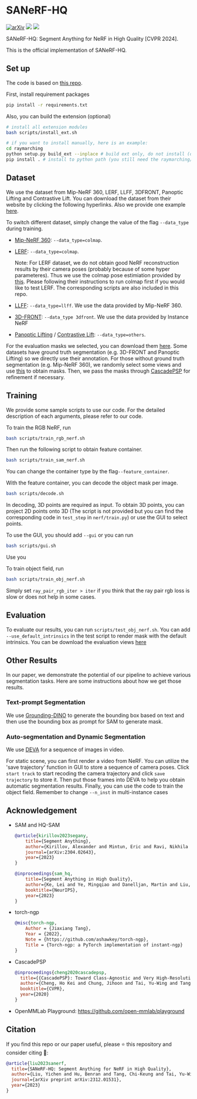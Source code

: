 # SANeRF-HQ
[![arXiv](https://img.shields.io/badge/arXiv-2312.01531-f9f107.svg)](https://arxiv.org/abs/2312.01531) [<img src="https://img.shields.io/badge/Project-Page?logo=googledocs&logoColor=white&labelColor=gray">](https://lyclyc52.github.io/SANeRF-HQ/) [<img src="https://img.shields.io/badge/Cite-BibTex-orange">](#citation)

SANeRF-HQ: Segment Anything for NeRF in High Quality [CVPR 2024].

This is the official implementation of SANeRF-HQ.


## Set up
The code is based on [this repo](https://github.com/ashawkey/Segment-Anything-NeRF). 

First, install requirement packages
```bash
pip install -r requirements.txt
```
Also, you can build the extension (optional)
```bash
# install all extension modules
bash scripts/install_ext.sh

# if you want to install manually, here is an example:
cd raymarching
python setup.py build_ext --inplace # build ext only, do not install (only can be used in the parent directory)
pip install . # install to python path (you still need the raymarching/ folder, since this only install the built extension.)
```

## Dataset
We use the dataset from Mip-NeRF 360, LERF, LLFF, 3DFRONT, Panoptic Lifting and Contrastive Lift. You can download the dataset from their website by clicking the following hyperlinks. Also we provide one example [here](https://hkustconnect-my.sharepoint.com/:f:/g/personal/yliugu_connect_ust_hk/ElUwJv6ohvZFggKhp_ZHaKwBDlF0R1sLiqYJNlJjqesHvw?e=lhZNjO).

To switch different dataset, simply change the value of the flag `--data_type` during training.

 - [Mip-NeRF 360](https://jonbarron.info/mipnerf360/): `--data_type=colmap`.
 - [LERF](https://www.lerf.io/): `--data_type=colmap`. 
    
    Note: For LERF dataset, we do not obtain good NeRF reconstruction results by their camera poses (probably because of some hyper parameteres). Thus we use the colmap pose estimiation provided by [this](https://github.com/ashawkey/torch-ngp?tab=readme-ov-file#usage). Please following their instructions to run colmap first if you would like to test LERF. The corresponding scripts are also included in this repo.
 - [LLFF](https://jonbarron.info/mipnerf360/): `--data_type=llff`. We use the data provided by Mip-NeRF 360.
 - [3D-FRONT](https://github.com/lyclyc52/Instance_NeRF): `--data_type 3dfront`. We use the data provided by Instance NeRF
 - [Panoptic Lifting](https://github.com/nihalsid/panoptic-lifting) / [Contrastive Lift](https://github.com/yashbhalgat/Contrastive-Lift): `--data_type=others`.

For the evaluation masks we selected, you can download them [here](https://hkustconnect-my.sharepoint.com/:f:/g/personal/yliugu_connect_ust_hk/ElUwJv6ohvZFggKhp_ZHaKwBDlF0R1sLiqYJNlJjqesHvw?e=lhZNjO). Some datasets have ground truth segmentation (e.g. 3D-FRONT and Panoptic Lifting) so we directly use their annotation. For those without ground truth segmentation (e.g. Mip-NeRF 360), we randomly select some views and use [this](https://github.com/open-mmlab/playground) to obtain masks. Then, we pass the masks through [CascadePSP](https://github.com/hkchengrex/CascadePSP) for refinement if necessary. 


## Training

We provide some sample scripts to use our code. For the detailed description of each arguments, please refer to our code.

To train the RGB NeRF, run
```bash
bash scripts/train_rgb_nerf.sh
```


Then run the following script to obtain feature container.
```bash
bash scripts/train_sam_nerf.sh
```
You can change the container type by the flag`--feature_container`.


With the feature container, you can decode the object mask per image. 
```bash
bash scripts/decode.sh
```
In decoding, 3D points are required as input. To obtain 3D points, you can project 2D points onto 3D (The script is not provided but you can find the corresponding code in `test_step` in `nerf/train.py`) or use the GUI to select points.

To use the GUI, you should add `--gui` or you can run
```bash
bash scripts/gui.sh
```
Use you 


To train object field, run
```bash
bash scripts/train_obj_nerf.sh
```
Simply set `ray_pair_rgb_iter > iter` if you think that the ray pair rgb loss is slow or does not help in some cases. 


## Evaluation
To evaluate our results, you can run `scripts/test_obj_nerf.sh`. You can add `--use_default_intrinsics` in the test script to render mask with the default intrinsics. You can be download the evaluation views [here](https://hkustconnect-my.sharepoint.com/:f:/g/personal/yliugu_connect_ust_hk/ElUwJv6ohvZFggKhp_ZHaKwBDlF0R1sLiqYJNlJjqesHvw?e=lhZNjO)

## Other Results
In our paper, we demonstrate the potential of our pipeline to achieve various segmentation tasks. Here are some instructions about how we get those results.

### Text-prompt Segmentation
We use [Grounding-DINO](https://github.com/IDEA-Research/GroundingDINO) to generate the bounding box based on text and then use the bounding box as prompt for SAM to generate mask.

### Auto-segmentation and Dynamic Segmentation
We use [DEVA](https://github.com/hkchengrex/Tracking-Anything-with-DEVA) for a sequence of images in video. 

For static scene, you can first render a video from NeRF. You can utilize the 'save trajectory' function in GUI to store a sequence of camera poses. Click `start track` to start recoding the camera trajectory and click `save trajectory` to store it. Then put those frames into DEVA to help you obtain automatic segmentation results. Finally, you can use the code to train the object field. Remember to change `--n_inst` in multi-instance cases 

## Acknowledgement
- SAM and HQ-SAM
  ```bibtex
  @article{kirillov2023segany,
      title={Segment Anything},
      author={Kirillov, Alexander and Mintun, Eric and Ravi, Nikhila and Mao, Hanzi and Rolland, Chloe and Gustafson, Laura and Xiao, Tete and Whitehead, Spencer and Berg, Alexander C. and Lo, Wan-Yen and Doll{\'a}r, Piotr and Girshick, Ross},
      journal={arXiv:2304.02643},
      year={2023}
  }

  @inproceedings{sam_hq,
      title={Segment Anything in High Quality},
      author={Ke, Lei and Ye, Mingqiao and Danelljan, Martin and Liu, Yifan and Tai, Yu-Wing and Tang, Chi-Keung and Yu, Fisher},
      booktitle={NeurIPS},
      year={2023}
  }  
  ```

- torch-ngp
  ```bibtex
  @misc{torch-ngp,
      Author = {Jiaxiang Tang},
      Year = {2022},
      Note = {https://github.com/ashawkey/torch-ngp},
      Title = {Torch-ngp: a PyTorch implementation of instant-ngp}
  }
  ```

- CascadePSP
  ```bibtex
  @inproceedings{cheng2020cascadepsp,
    title={{CascadePSP}: Toward Class-Agnostic and Very High-Resolution Segmentation via Global and Local Refinement},
    author={Cheng, Ho Kei and Chung, Jihoon and Tai, Yu-Wing and Tang, Chi-Keung},
    booktitle={CVPR},
    year={2020}
  }
  ```

- OpenMMLab Playground: https://github.com/open-mmlab/playground


## Citation
If you find this repo or our paper useful, please :star: this repository and consider citing :pencil::
```bibtex
@article{liu2023sanerf,
  title={SANeRF-HQ: Segment Anything for NeRF in High Quality},
  author={Liu, Yichen and Hu, Benran and Tang, Chi-Keung and Tai, Yu-Wing},
  journal={arXiv preprint arXiv:2312.01531},
  year={2023}
}
```